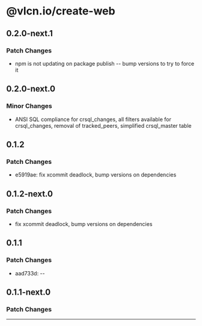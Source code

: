 # @vlcn.io/create-web

## 0.2.0-next.1

### Patch Changes

- npm is not updating on package publish -- bump versions to try to force it

## 0.2.0-next.0

### Minor Changes

- ANSI SQL compliance for crsql_changes, all filters available for crsql_changes, removal of tracked_peers, simplified crsql_master table

## 0.1.2

### Patch Changes

- e5919ae: fix xcommit deadlock, bump versions on dependencies

## 0.1.2-next.0

### Patch Changes

- fix xcommit deadlock, bump versions on dependencies

## 0.1.1

### Patch Changes

- aad733d: --

## 0.1.1-next.0

### Patch Changes

---
